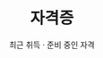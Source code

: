---
# 자격증/수상 위젯
widget: accomplishments
headless: true
active: true
weight: 10

title: 자격증
subtitle: 최근 취득 · 준비 중인 자격

# 항목들
accomplishments:
  - title: 정보처리기사
    organization: 한국산업인력공단
    certificate_url: ""
    date_start: 2025-01-01
    date_end: ""
    description: 필기/실기 준비 과정 및 학습 포인트 정리
  - title: 리눅스마스터 2급
    organization: 한국정보통신진흥협회
    certificate_url: ""
    date_start: 2024-11-01
    date_end: 2025-02-01
    description: 리눅스 기본 관리, 사용자/권한, 네트워크 기초
  - title: 네트워크관리사 2급
    organization: 한국정보통신자격협회
    certificate_url: ""
    date_start: 2024-09-01
    date_end: 2024-12-01
    description: TCP/IP, 스위칭/라우팅 기초 및 문제 풀이

design:
  columns: '1'
---